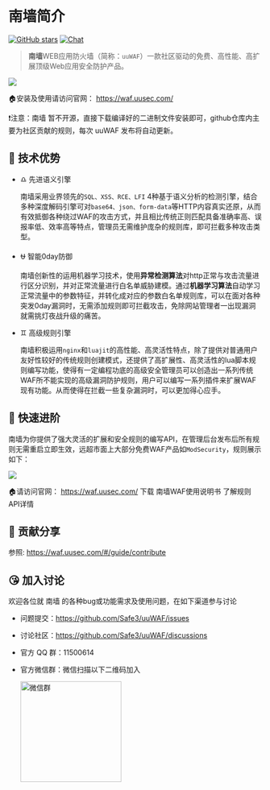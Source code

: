 # 南墙简介

[![GitHub stars](https://img.shields.io/github/stars/Safe3/uuWAF.svg?label=关注&nbsp;南墙&style=for-the-badge)](https://github.com/Safe3/uuWAF)
[![Chat](https://img.shields.io/badge/Discuss-加入讨论组-7289da.svg?style=for-the-badge)](https://github.com/Safe3/uuWAF/discussions)

> **南墙**WEB应用防火墙（简称：`uuWAF`）一款社区驱动的免费、高性能、高扩展顶级Web应用安全防护产品。

![](http://waf.uusec.com/_media/waf.png)

🏠安装及使用请访问官网： https://waf.uusec.com/

:heavy_exclamation_mark:注意：南墙 暂不开源，直接下载编译好的二进制文件安装即可，github仓库内主要为社区贡献的规则，每次 uuWAF 发布将自动更新。



## :dart: 技术优势
- :libra: 先进语义引擎

  南墙采用业界领先的`SQL、XSS、RCE、LFI` 4种基于语义分析的检测引擎，结合多种深度解码引擎可对`base64、json、form-data`等HTTP内容真实还原，从而有效抵御各种绕过WAF的攻击方式，并且相比传统正则匹配具备准确率高、误报率低、效率高等特点，管理员无需维护庞杂的规则库，即可拦截多种攻击类型。

- :ophiuchus: 智能0day防御

  南墙创新性的运用机器学习技术，使用**异常检测算法**对http正常与攻击流量进行区分识别，并对正常流量进行白名单威胁建模。通过**机器学习算法**自动学习正常流量中的参数特征，并转化成对应的参数白名单规则库，可以在面对各种突发0day漏洞时，无需添加规则即可拦截攻击，免除网站管理者一出现漏洞就需挑灯夜战升级的痛苦。

- :gemini: 高级规则引擎

  南墙积极运用`nginx`和`luajit`的高性能、高灵活性特点，除了提供对普通用户友好性较好的传统规则创建模式，还提供了高扩展性、高灵活性的lua脚本规则编写功能，使得有一定编程功底的高级安全管理员可以创造出一系列传统WAF所不能实现的高级漏洞防护规则，用户可以编写一系列插件来扩展WAF现有功能。从而使得在拦截一些复杂漏洞时，可以更加得心应手。
  
  


## :rocket: 快速进阶

南墙为你提供了强大灵活的扩展和安全规则的编写API，在管理后台发布后所有规则无需重启立即生效，远超市面上大部分免费WAF产品如`ModSecurity`，规则展示如下：

![](http://waf.uusec.com/_media/rule.png)

🏠请访问官网： https://waf.uusec.com/ 下载 南墙WAF使用说明书 了解规则API详情




## :gift_heart: 贡献分享

参照: https://waf.uusec.com/#/guide/contribute




## :kissing_heart: 加入讨论

欢迎各位就 南墙 的各种bug或功能需求及使用问题，在如下渠道参与讨论

- 问题提交：https://github.com/Safe3/uuWAF/issues

- 讨论社区：https://github.com/Safe3/uuWAF/discussions

- 官方 QQ 群：11500614

- 官方微信群：微信扫描以下二维码加入

  <img src="https://waf.uusec.com/_media/weixin.jpg" alt="微信群"  height="200px" />

